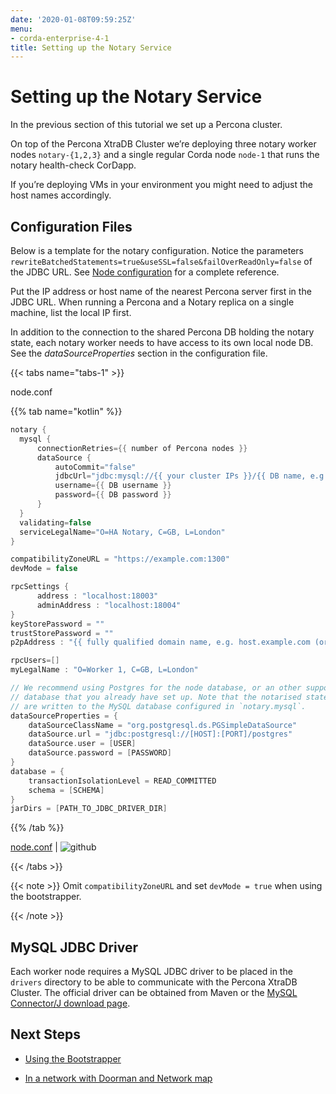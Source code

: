```yaml
---
date: '2020-01-08T09:59:25Z'
menu:
- corda-enterprise-4-1
title: Setting up the Notary Service
---
```



# Setting up the Notary Service

In the previous section of this tutorial we set up a Percona cluster.

On top of the Percona XtraDB Cluster we’re deploying three notary worker nodes `notary-{1,2,3}` and
            a single regular Corda node `node-1` that runs the notary health-check CorDapp.

If you’re deploying VMs in your environment you might need to adjust the host names accordingly.


## Configuration Files

Below is a template for the notary configuration. Notice the parameters
                `rewriteBatchedStatements=true&useSSL=false&failOverReadOnly=false` of the
                JDBC URL.  See [Node configuration](../corda-configuration-file.md) for a complete reference.

Put the IP address or host name of the nearest Percona server first in the JDBC
                URL. When running a Percona and a Notary replica on a single machine, list the
                local IP first.

In addition to the connection to the shared Percona DB holding the notary state,
                each notary worker needs to have access to its own local node DB. See the
                *dataSourceProperties* section in the configuration file.


{{< tabs name="tabs-1" >}}

node.conf

{{% tab name="kotlin" %}}
```kotlin
notary {
  mysql {
      connectionRetries={{ number of Percona nodes }}
      dataSource {
          autoCommit="false"
          jdbcUrl="jdbc:mysql://{{ your cluster IPs }}/{{ DB name, e.g. corda }}?rewriteBatchedStatements=true&useSSL=false&failOverReadOnly=false"
          username={{ DB username }}
          password={{ DB password }}
      }
  }
  validating=false
  serviceLegalName="O=HA Notary, C=GB, L=London"
}

compatibilityZoneURL = "https://example.com:1300"
devMode = false

rpcSettings {
      address : "localhost:18003"
      adminAddress : "localhost:18004"
}
keyStorePassword = ""
trustStorePassword = ""
p2pAddress : "{{ fully qualified domain name, e.g. host.example.com (or localhost in development) }}:{{ P2P port }}"

rpcUsers=[]
myLegalName : "O=Worker 1, C=GB, L=London"

// We recommend using Postgres for the node database, or an other supported
// database that you already have set up. Note that the notarised states
// are written to the MySQL database configured in `notary.mysql`.
dataSourceProperties = {
    dataSourceClassName = "org.postgresql.ds.PGSimpleDataSource"
    dataSource.url = "jdbc:postgresql://[HOST]:[PORT]/postgres"
    dataSource.user = [USER]
    dataSource.password = [PASSWORD]
}
database = {
    transactionIsolationLevel = READ_COMMITTED
    schema = [SCHEMA]
}
jarDirs = [PATH_TO_JDBC_DRIVER_DIR]

```
{{% /tab %}}

[node.conf](https://github.com/corda/enterprise/blob/release/ent/4.1/docs/source/running-a-notary-cluster/resources/node.conf) | ![github](/images/svg/github.svg "github")

{{< /tabs >}}


{{< note >}}
Omit `compatibilityZoneURL` and set `devMode = true` when using the bootstrapper.

{{< /note >}}

## MySQL JDBC Driver

Each worker node requires a MySQL JDBC driver to be placed in the `drivers` directory to be able to communicate with the Percona XtraDB Cluster.
                The official driver can be obtained from Maven or the [MySQL Connector/J download page](https://dev.mysql.com/doc/connector-j/8.0/en/connector-j-installing.html).


## Next Steps


* [Using the Bootstrapper](installing-the-notary-service-bootstrapper.md)

* [In a network with Doorman and Network map](installing-the-notary-service-netman.md)



